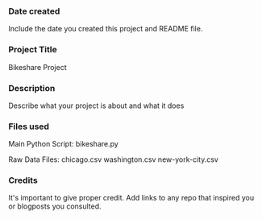 ### Date created
Include the date you created this project and README file.

### Project Title
Bikeshare Project

### Description
Describe what your project is about and what it does

### Files used
Main Python Script:
bikeshare.py

Raw Data Files:
chicago.csv
washington.csv
new-york-city.csv

### Credits
It's important to give proper credit. Add links to any repo that inspired you or blogposts you consulted.

